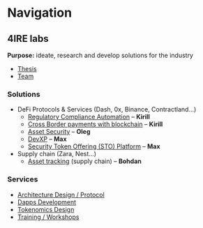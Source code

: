 # Navigation

## **4IRE labs**

**Purpose:** ideate, research and develop solutions for the industry

* [Thesis](org/strategy/)
* [Team](org/team/)

### **Solutions**

* DeFi Protocols & Services \(Dash, 0x, Binance, Contractland...\)
  * [Regulatory Compliance Automation](research/complaince-scoring.md) – **Kirill**
  * [Cross Border payments with blockchain](research/enabling-fast-transparent-and-compliant-cross-border-payments-with-the-blockchain.md) – **Kirill**
  * [Asset Security](research/asset-security.md) – **Oleg**
  * [DevXP](research/developer-community-devxp.md) – **Max**
  * [Security Token Offering \(STO\) Platform](research/sto-platform.md) – **Max**
* Supply chain \(Zara, Nest...\)
  * [Asset tracking](research/asset-tracking.md) \(supply chain\) – **Bohdan**

### **Services**

* [Architecture Design / Protocol](services/architecture-design-protocol.md)
* [Dapps Development](services/dapps-wallets-development.md)
* [Tokenomics Design](services/tokenomics-design.md)
* [Training / Workshops](services/training-workshops.md)

